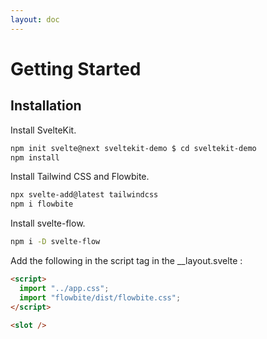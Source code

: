 ```yaml
---
layout: doc
---
```


<h1 class="text-2xl w-full dark:text-white">Getting Started</h1>
<h2 class="text-xl w-full mt-8 dark:text-white">Installation</h2>
<p class="dark:text-white">Install SvelteKit.</p>

```sh
npm init svelte@next sveltekit-demo $ cd sveltekit-demo
npm install 
```

<p class="dark:text-white">Install Tailwind CSS and Flowbite.</p>

```sh
npx svelte-add@latest tailwindcss
npm i flowbite 
```

<p class="dark:text-white">Install svelte-flow.</p>

```sh
npm i -D svelte-flow 
```

<p class="dark:text-white">Add the following in the script tag in the __layout.svelte :</p>

```html
<script>
  import "../app.css";
  import "flowbite/dist/flowbite.css";
</script>

<slot />
```



